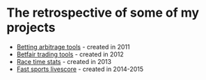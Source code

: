 # The retrospective of some of my projects

* [Betting arbitrage tools](https://github.com/stumm148/projects/blob/main/Betting%20arbitrage%20tools.md) - created in 2011
* [Betfair trading tools](https://github.com/stumm148/projects/blob/main/Betfair%20trading%20tools.md) - created in 2012
* [Race time stats](https://github.com/stumm148/projects/blob/main/Race%20time%20stats.md) - created in 2013
* [Fast sports livescore](https://github.com/stumm148/projects/blob/main/Fast%20sports%20livescore.md) - created in 2014-2015

